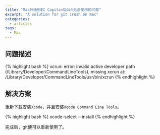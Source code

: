 ```yaml
---
title: "Mac升级到EI Capitan后Git无法使用的问题"
excerpt: "A solution for git crush on mac"
categories:
  - articles
tags:
  - Mac
---
```


## 问题描述
{% highlight bash %}
xcrun: error: invalid active developer path (/Library/Developer/CommandLineTools), missing xcrun at: /Library/Developer/CommandLineTools/usr/bin/xcrun
{% endhighlight %}



## 解决方案
重新下载安装`Xcode`，并且安装`Xcode Command Line Tools`。

{% highlight bash %}
xcode-select --install
{% endhighlight %}

完成后，git便可以重新使用了。

